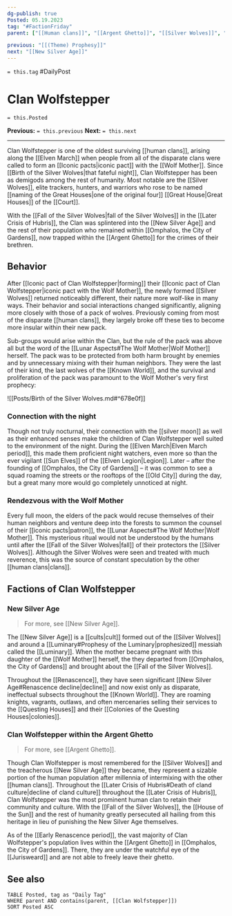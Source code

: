 ```yaml
---
dg-publish: true
Posted: 05.19.2023
tag: "#FactionFriday"
parent: ["[[Human clans]]", "[[Argent Ghetto]]", "[[Silver Wolves]]", "[[Wolf Mother]]"]

previous: "[[(Theme) Prophesy]]"
next: "[[New Silver Age]]"
---
```

`= this.tag` #DailyPost 
# Clan Wolfstepper
`= this.Posted`

**Previous:** `= this.previous`
**Next:** `= this.next`

---

Clan Wolfstepper is one of the oldest surviving [[human clans]], arising along the [[Elven March]] when people from all of the disparate clans were called to form an [[Iconic pacts|iconic pact]] with the [[Wolf Mother]]. Since [[Birth of the Silver Wolves|that fateful night]], Clan Wolfstepper has been as demigods among the rest of humanity. Most notable are the [[Silver Wolves]], elite trackers, hunters, and warriors who rose to be named [[naming of the Great Houses|one of the original four]] [[Great House|Great Houses]] of the [[Court]].

With the [[Fall of the Silver Wolves|fall of the Silver Wolves]] in the [[Later Crisis of Hubris]], the Clan was splintered into the [[New Silver Age]] and the rest of their population who remained within [[Omphalos, the City of Gardens]], now trapped within the [[Argent Ghetto]] for the crimes of their brethren.

## Behavior

After [[Iconic pact of Clan Wolfstepper|forming]] their [[Iconic pact of Clan Wolfstepper|iconic pact with the Wolf Mother]], the newly formed [[Silver Wolves]] returned noticeably different, their nature more wolf-like in many ways. Their behavior and social interactions changed significantly, aligning more closely with those of a pack of wolves. Previously coming from most of the disparate [[human clans]], they largely broke off these ties to become more insular within their new pack.

Sub-groups would arise within the Clan, but the rule of the pack was above all but the word of the [[Lunar Aspects#The Wolf Mother|Wolf Mother]] herself. The pack was to be protected from both harm brought by enemies and by unnecessary mixing with their human neighbors. They were the last of their kind, the last wolves of the [[Known World]], and the survival and proliferation of the pack was paramount to the Wolf Mother's very first prophecy:

![[Posts/Birth of the Silver Wolves.md#^678e0f]]

### Connection with the night

Though not truly nocturnal, their connection with the [[silver moon]] as well as their enhanced senses make the children of Clan Wolfstepper well suited to the environment of the night. During the [[Elven March|Elven March period]], this made them proficient night watchers, even more so than the ever vigilant [[Sun Elves]] of the [[Elven Legion|Legion]]. Later – after the founding of [[Omphalos, the City of Gardens]] – it was common to see a squad roaming the streets or the rooftops of the [[Old City]] during the day, but a great many more would go completely unnoticed at night.

### Rendezvous with the Wolf Mother

Every full moon, the elders of the pack would recuse themselves of their human neighbors and venture deep into the forests to summon the counsel of their [[iconic pacts|patron]], the [[Lunar Aspects#The Wolf Mother|Wolf Mother]]. This mysterious ritual would not be understood by the humans until after the [[Fall of the Silver Wolves|fall]] of their protectors the [[Silver Wolves]]. Although the Silver Wolves were seen and treated with much reverence, this was the source of constant speculation by the other [[human clans|clans]].

## Factions of Clan Wolfstepper

### New Silver Age

> For more, see [[New Silver Age]].

The [[New Silver Age]] is a [[cults|cult]] formed out of the [[Silver Wolves]] and around a [[Luminary#Prophesy of the Luminary|prophesized]] messiah called the [[Luminary]]. When the mother became pregnant with this daughter of the [[Wolf Mother]] herself, the they departed from [[Omphalos, the City of Gardens]] and brought about the [[Fall of the Silver Wolves]].

Throughout the [[Renascence]], they have seen significant [[New Silver Age#Renascence decline|decline]] and now exist only as disparate, ineffectual subsects throughout the [[Known World]]. They are roaming knights, vagrants, outlaws, and often mercenaries selling their services to the [[Questing Houses]] and their [[Colonies of the Questing Houses|colonies]].

### Clan Wolfstepper within the Argent Ghetto

> For more, see [[Argent Ghetto]].

Though Clan Wolfstepper is most remembered for the [[Silver Wolves]] and the treacherous [[New Silver Age]] they became, they represent a sizable portion of the human population after millennia of intermixing with the other [[human clans]]. Throughout the [[Later Crisis of Hubris#Death of cland culture|decline of cland culture]] throughout the [[Later Crisis of Hubris]], Clan Wolfstepper was the most prominent human clan to retain their community and culture. With the [[Fall of the Silver Wolves]], the [[House of the Sun]] and the rest of humanity greatly persecuted all hailing from this heritage in lieu of punishing the New Silver Age themselves.

As of the [[Early Renascence period]], the vast majority of Clan Wolfstepper's population lives within the [[Argent Ghetto]] in [[Omphalos, the City of Gardens]]. There, they are under the watchful eye of the [[Jurisweard]] and are not able to freely leave their ghetto.

## See also
```dataview
TABLE Posted, tag as "Daily Tag"
WHERE parent AND contains(parent, [[Clan Wolfstepper]])
SORT Posted ASC
```